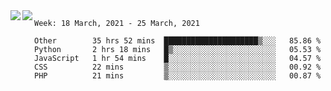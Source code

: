 <a href="https://github.com/anuraghazra/github-readme-stats">
  <img align="left" src="https://github-readme-stats.vercel.app/api?username=Tanesan&count_private=true&show_icons=true" />
</a>
<a href="https://github.com/anuraghazra/github-readme-stats">
  <img align="left" src="https://github-readme-stats.vercel.app/api/top-langs/?username=Tanesan" />
</a>

<!--START_SECTION:waka-->
```text
Week: 18 March, 2021 - 25 March, 2021

Other        35 hrs 52 mins  █████████████████████▒░░░   85.86 % 
Python       2 hrs 18 mins   █▒░░░░░░░░░░░░░░░░░░░░░░░   05.53 % 
JavaScript   1 hr 54 mins    █░░░░░░░░░░░░░░░░░░░░░░░░   04.57 % 
CSS          22 mins         ▒░░░░░░░░░░░░░░░░░░░░░░░░   00.92 % 
PHP          21 mins         ▒░░░░░░░░░░░░░░░░░░░░░░░░   00.87 % 
```
<!--END_SECTION:waka-->
